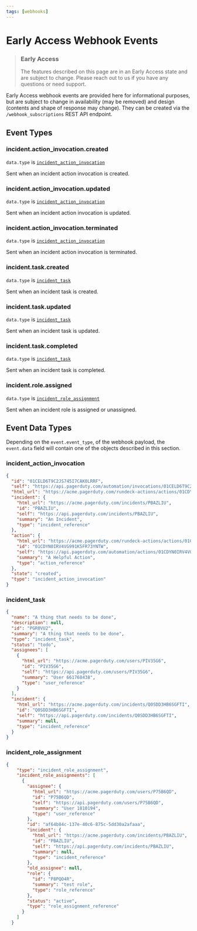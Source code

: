 ```yaml
---
tags: [webhooks]
---
```


# Early Access Webhook Events

<!-- theme: warning -->

> ### Early Access
>
> The features described on this page are in an Early Access state and are subject to change. Please reach out to
> us if you have any questions or need support.

Early Access webhook events are provided here for informational purposes, but are subject to change in availability
(may be removed) and design (contents and shape of response may change). They can be created via the
`/webhook_subscriptions` REST API endpoint.

## Event Types

### incident.action_invocation.created

`data.type` is [`incident_action_invocation`](#incident_action_invocation)

Sent when an incident action invocation is created.

### incident.action_invocation.updated

`data.type` is [`incident_action_invocation`](#incident_action_invocation)

Sent when an incident action invocation is updated.

### incident.action_invocation.terminated

`data.type` is [`incident_action_invocation`](#incident_action_invocation)

Sent when an incident action invocation is terminated.

### incident.task.created

`data.type` is [`incident_task`](#incident_task)

Sent when an incident task is created.

### incident.task.updated

`data.type` is [`incident_task`](#incident_task)

Sent when an incident task is updated.

### incident.task.completed

`data.type` is [`incident_task`](#incident_task)

Sent when an incident task is completed.

### incident.role.assigned

`data.type` is [`incident_role_assignment`](#incident_role_assignment)

Sent when an incident role is assigned or unassigned.

## Event Data Types

Depending on the `event.event_type`, of the webhook payload, the `event.data` field will contain one of the objects described in this section.

### incident_action_invocation

```json
{
  "id": "01CELD6T9C2JS745I7CAK0LRRF",
  "self": "https://api.pagerduty.com/automation/invocations/01CELD6T9C2JS745I7CAK0LRRF",
  "html_url": "https://acme.pagerduty.com/rundeck-actions/actions/01CDYN0IRV4VG991K5FR73YNTW/invocations/01CELD6T9C2JS745I7CAK0LRRF/report",
  "incident": {
    "html_url": "https://acme.pagerduty.com/incidents/PBAZLIU",
    "id": "PBAZLIU",
    "self": "https://api.pagerduty.com/incidents/PBAZLIU",
    "summary": "An Incident",
    "type": "incident_reference"
  },
  "action": {
    "html_url": "https://acme.pagerduty.com/rundeck-actions/actions/01CDYN0IRV4VG991K5FR73YNTW",
    "id": "01CDYN0IRV4VG991K5FR73YNTW",
    "self": "https://api.pagerduty.com/automation/actions/01CDYN0IRV4VG991K5FR73YNTW",
    "summary": "A Helpful Action",
    "type": "action_reference"
  },
  "state": "created",
  "type": "incident_action_invocation"
}
```

### incident_task

```json
{
  "name": "A thing that needs to be done",
  "description": null,
  "id": "PGR0VU2",
  "summary": "A thing that needs to be done",
  "type": "incident_task",
  "status": "todo",
  "assignees": [
    {
      "html_url": "https://acme.pagerduty.com/users/PIV35G6",
      "id": "PIV35G6",
      "self": "https://api.pagerduty.com/users/PIV35G6",
      "summary": "User 661768438",
      "type": "user_reference"
    }
  ],
  "incident": {
    "html_url": "https://acme.pagerduty.com/incidents/Q0SDD3HB6SGFTI",
    "id": "Q0SDD3HB6SGFTI",
    "self": "https://api.pagerduty.com/incidents/Q0SDD3HB6SGFTI",
    "summary": null,
    "type": "incident_reference"
  }
}
```

### incident_role_assignment
```json
{
    "type": "incident_role_assignment",
    "incident_role_assignments": [
      {
        "assignee": {
          "html_url": "https://acme.pagerduty.com/users/P75B6QD",
          "id": "P75B6QD",
          "self": "https://api.pagerduty.com/users/P75B6QD",
          "summary": "User 1810194",
          "type": "user_reference"
        },
        "id": "af64b84c-137e-40c6-875c-5dd30a2afaaa",
        "incident": {
          "html_url": "https://acme.pagerduty.com/incidents/PBAZLIU",
          "id": "PBAZLIU",
          "self": "https://api.pagerduty.com/incidents/PBAZLIU",
          "summary": null,
          "type": "incident_reference"
        },
        "old_assignee": null,
        "role": {
          "id": "P8PQO4R",
          "summary": "test role",
          "type": "role_reference"
        },
        "status": "active",
        "type": "role_assignment_reference"
      }
    ]
  }
```
